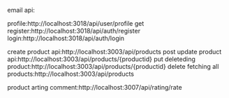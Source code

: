email api:


<!-- user regisre logfin and profuile -->
profile:http://localhost:3018/api/user/profile get
register:http://localhost:3018/api/auth/register
login:http://localhost:3018/api/auth/login

<!-- products apis -->
create product api:http://localhost:3003/api/products post
update product api:http://localhost:3003/api/products/{productid} put
deleteding product:http://localhost:3003/api/products/{productid}  delete
fetching all products:http://localhost:3003/api/products



<!-- product rating -->
product arting comment:http://localhost:3007/api/rating/rate